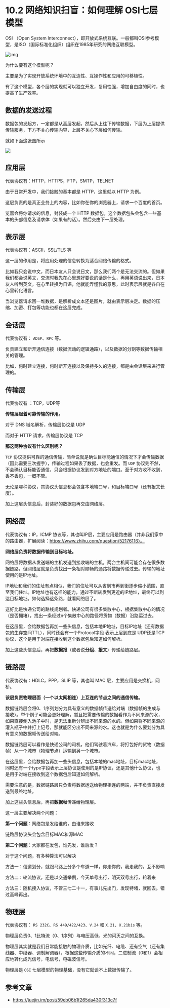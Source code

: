 # 10.2 网络知识扫盲：如何理解 OSI七层模型

OSI （Open System Interconnect），即开放式系统互联。一般都叫OSI参考模型，是ISO（国际标准化组织）组织在1985年研究的网络互联模型。

![img](https://pic4.zhimg.com/80/v2-854e3df8ea850c977c30cb1deb1f64db_1440w.jpg)

为什么要有这个模型呢？

主要是为了实现开放系统环境中的互连性、互操作性和应用的可移植性。

有了这个模型，各个层的实现就可以独立开发，复用性强，增加自由度的同时，也提高了生产效率。

## 数据的发送过程

数据包的发起方，一定都是从高层发起，然后从上往下传输数据，下层为上层提供传输服务，下方不关心传输内容，上层不关心下层如何传输。

就如下面这张图所示

![](http://image.iswbm.com/20200526233356.png)



## 应用层

代表协议有：HTTP，HTTPS，FTP，SMTP，TELNET

由于日常开发中，我们接触的基本都是 HTTP，这里就以 HTTP 为例。

这层负责的是真正业务上的内容，比如你在你的浏览器上，请求一个百度的首页。

览器会将你请求的信息，封装成一个 HTTP 数据包，这个数据包头会包含一些基本的头部信息及请求体（如果有的话）。然后交由下一层处理。

## 表示层

代表协议有：ASCII，SSL/TLS 等

这一层的作用是，将应用处理的信息转换为适合网络传输的格式。

比如我只会说中文，而日本友人只会说日文，那么我们两个是无法交流的。但如果我们都会说英文，交流时我先在心里想好要说的话是什么，再用英语说出来，日本友人听到英文，在心里转换为日语，他就能弄懂我的意思，此时表示层就是各自在心里转化语言。

当浏览器请求回一堆数据，是解析成文本还是图片，就由表示层决定。数据的压缩、加密、打包等功能也都在这层完成。

## 会话层

代表协议有： `ADSP`、`RPC` 等。

负责建立和断开通信连接（数据流动的逻辑通路），以及数据的分割等数据传输相关的管理。

比如，何时建立连接，何时断开连接以及保持多久的连接，都是由会话层来进行管理的。



## 传输层

代表协议有 ：TCP，UDP等

**传输层起着可靠传输的作用。**

对于 DNS 域名解析，传输层协议是 UDP

而对于 HTTP 请求，传输层协议是 TCP

**那这两种协议有什么区别呢？**

`TCP` 协议提供可靠的通信传输，简单说就是确认目标能通信的情况下才会传输数据（因此需要三次握手），传输过程如果丢了数据，也会重发。而 `UDP` 协议则不然，不会确认目标能否通信，只会根据协议发到对方地址的端口。至于对方收不收到，丢不丢包，一概不管。

无论是哪种协议，其协议头信息都会包含本地端口号，和目标端口号（还有报文长度）。

加上这层头信息后，封装好的数据包再交由网络层。

## 网络层

代表协议有：IP，ICMP 协议等，其也叫IP层，主要应用是路由器（并非我们家中的路由器，扩展阅读：https://www.zhihu.com/question/52176116）。

**网络层负责将数据传输到目标地址。**

网络层将数据从发送端的主机发送到接收端的主机，两台主机间可能会存在很多数据链路，但网络层就是负责找出一条相对顺畅的通路将数据传递过去。传输的地址使用的是IP地址。

IP地址和我们的住址有点相似，我们的住址可以从省到市再到街逐步缩小范围，直至我们住址。IP地址也有这样的能力，通过不断转发到更近的IP地址，最终可以到达目标地址。如何选择这条路，就看网络层了。

这好比是快递公司的路线规划者。快递公司有很多集散中心，根据集散中心的情况（是否拥堵），找出一条经过n个集散中心的路径将货物（数据）沿路运过去。

在这层里，会给数据包再加一些头信息，包括本地IP地址，目标IP地址（还有数据包的生存空间TTL），同时还会有一个Protocol字段 表示上层到底是 UDP还是TCP协议，这个是用于对端在接收到这个数据包后知道如何解析。

加上这些头信息后，再把**数据报**（或者说**分组**、**报文**）传递给链路层。



## 链路层

代表协议有：HDLC，PPP，SLIP 等，其也叫 MAC 层，主要应用是交换机，网桥。

**该层负责物理层面（一个以太网相连）上互连的节点之间的通信传输。**

数据链路层会将0、1序列划分为具有意义的数据帧传送给对端（数据帧的生成与接收）。举个例子可能会更好理解，暂且把需要传输的数据看作为不同来源的水，如果直接倒入池子中时，是无法重新分辨出不同来源的水的。但如果将不同来源的灌入瓶子中并打上记号，那就能区分出不同来源的水。这也就是为什么要划分为具有意义的数据帧传送给对端。

数据链路层可以看作是快递公司的司机，他们驾驶着汽车，将打包好的货物（数据帧）从一个城市（物理节点）运输到另一个城市。

在这层里，会给数据包再加一些头信息，包括本地的mac地址，目标mac地址，同时还有一个type字段表示上层协议是使用的是IP协议，还是其他什么协议，也是用于对端在接收到这个数据包后知道如何解析。

需要注意的是，数据链路层只负责将数据运送给物理相连的两端，并不负责直接发送到最终地址。

加上这些头信息后，再把**数据帧**传递给物理层。



这一层主要解决两个问题：

**第一个问题**：网络包是发给谁的，由谁来接收

链路层协议头会包含目标MAC和源MAC

**第二个问题**：大家都在发包，谁先发，谁后发？

对于这个问题，有多种算法可以解决

方法一：信道划分，就跟马路上分多个车道一样，你走你的，我走我的，互不影响

方法二：轮流协议，还是以交通举例，今天单号出行，明天双号出行，轮着来

方法三：随机接入协议，不管三七二十一，有事儿先出门，发现特堵，就回去。错过高峰再出。



## 物理层

代表协议有： `RS 232C`、`RS 449/422/423`、`V.24` 和 `X.21`、`X.21bis` 等。

物理层负责0、1比特流（0、1序列）与电压高低、光的闪灭之间的互换。

物理层其实就是我们日常能接触的物理介质，比如光纤、电缆、还有空气（还有集线器、中继器、调制解调器），根据这些传输介质的不同，二进制流（0和1）会相应地转化成光信号，电信号，电磁波信号。

物理层是 `OSI` 七层模型的物理基础，没有它就谈不上数据传输了。



## 参考文章

- https://juejin.im/post/59eb06b1f265da430f313c7f